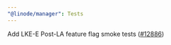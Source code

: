 ```yaml
---
"@linode/manager": Tests
---
```


Add LKE-E Post-LA feature flag smoke tests ([#12886](https://github.com/linode/manager/pull/12886))
